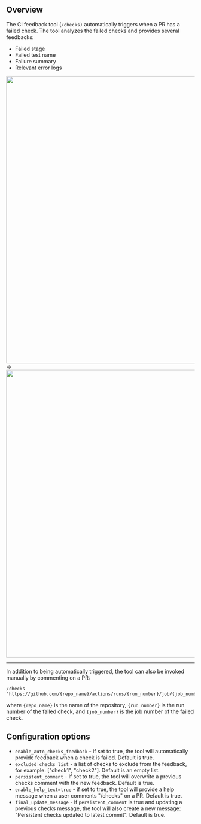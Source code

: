 ## Overview

The CI feedback tool (`/checks)` automatically triggers when a PR has a failed check.
The tool analyzes the failed checks and provides several feedbacks:

- Failed stage
- Failed test name
- Failure summary
- Relevant error logs

<kbd>
<img src="https://www.codium.ai/images/pr_agent/failed_check1.png" width="768">
</kbd>
&rarr;
<kbd>
<img src="https://www.codium.ai/images/pr_agent/failed_check2.png" width="768">
</kbd>

___

In addition to being automatically triggered, the tool can also be invoked manually by commenting on a PR:
```
/checks "https://github.com/{repo_name}/actions/runs/{run_number}/job/{job_number}"
```
where `{repo_name}` is the name of the repository, `{run_number}` is the run number of the failed check, and `{job_number}` is the job number of the failed check.

## Configuration options
- `enable_auto_checks_feedback` - if set to true, the tool will automatically provide feedback when a check is failed. Default is true.
- `excluded_checks_list` - a list of checks to exclude from the feedback, for example: ["check1", "check2"]. Default is an empty list.
- `persistent_comment` - if set to true, the tool will overwrite a previous checks comment with the new feedback. Default is true.
- `enable_help_text=true` - if set to true, the tool will provide a help message when a user comments "/checks" on a PR. Default is true.
- `final_update_message` - if `persistent_comment` is true and updating a previous checks message, the tool will also create a new message: "Persistent checks updated to latest commit". Default is true.
